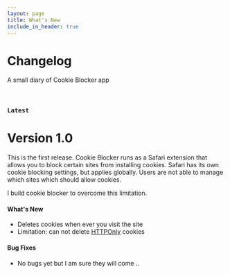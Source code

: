 ```yaml
---
layout: page
title: What's New
include_in_header: true
---
```


# Changelog
A small diary of Cookie Blocker app

<br>

### `Latest`
# **Version 1.0**
This is the first release.
Cookie Blocker runs as a Safari extension that allows you to block certain sites from installing cookies.
Safari has its own cookie blocking settings, but applies globally.
Users are not able to manage which sites which should allow cookies.

I build cookie blocker to overcome this limitation.

#### What's New
- Deletes cookies when ever you visit the site
- Limitation: can not delete [HTTPOnly](https://developer.mozilla.org/en-US/docs/Web/HTTP/Cookies) cookies

#### Bug Fixes
- No bugs yet but I am sure they will come ..

<br>
